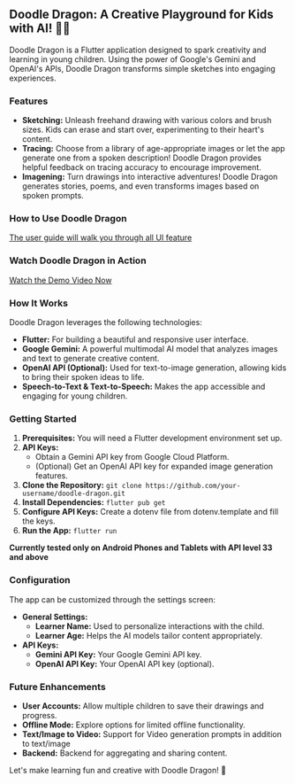 ## Doodle Dragon: A Creative Playground for Kids with AI! 🎨🤖

Doodle Dragon is a Flutter application designed to spark creativity and learning in young children. Using the power of Google's Gemini and OpenAI's APIs, Doodle Dragon transforms simple sketches into engaging experiences.

### Features

* **Sketching:** Unleash freehand drawing with various colors and brush sizes. Kids can erase and start over, experimenting to their heart's content.
* **Tracing:**  Choose from a library of age-appropriate images or let the app generate one from a spoken description!  Doodle Dragon provides helpful feedback on tracing accuracy to encourage improvement.
* **Imagening:** Turn drawings into interactive adventures! Doodle Dragon generates stories, poems, and even transforms images based on spoken prompts.


### How to Use Doodle Dragon
[The user guide will walk you through all UI feature](./docs/UserGuide.md)

### Watch Doodle Dragon in Action
[Watch the Demo Video Now](https://youtu.be/PIbCCbIpTz8)

### How It Works

Doodle Dragon leverages the following technologies:

* **Flutter:** For building a beautiful and responsive user interface.
* **Google Gemini:** A powerful multimodal AI model that analyzes images and text to generate creative content.
* **OpenAI API (Optional):** Used for text-to-image generation, allowing kids to bring their spoken ideas to life.
* **Speech-to-Text & Text-to-Speech:**  Makes the app accessible and engaging for young children.

### Getting Started

1. **Prerequisites:**  You will need a Flutter development environment set up.
2. **API Keys:**
    * Obtain a Gemini API key from Google Cloud Platform.
    * (Optional) Get an OpenAI API key for expanded image generation features.
3. **Clone the Repository:**  `git clone https://github.com/your-username/doodle-dragon.git`
4. **Install Dependencies:** `flutter pub get`
5. **Configure API Keys:** Create a dotenv file from dotenv.template and fill the keys.
6. **Run the App:** `flutter run`



**Currently tested only on Android Phones and Tablets with API level 33 and above**

### Configuration

The app can be customized through the settings screen:

* **General Settings:**
    * **Learner Name:** Used to personalize interactions with the child.
    * **Learner Age:** Helps the AI models tailor content appropriately.
* **API Keys:**
    * **Gemini API Key:** Your Google Gemini API key.
    * **OpenAI API Key:** Your OpenAI API key (optional).

### Future Enhancements
* **User Accounts:** Allow multiple children to save their drawings and progress.
* **Offline Mode:** Explore options for limited offline functionality.
* **Text/Image to Video:** Support for Video generation prompts in addition to text/image
* **Backend:** Backend for aggregating and sharing content.

Let's make learning fun and creative with Doodle Dragon! 🐲
